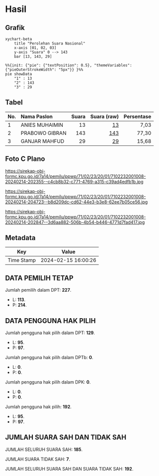 # Hasil

## Grafik

```mermaid
xychart-beta
    title "Perolehan Suara Nasional"
    x-axis [01, 02, 03]
    y-axis "Suara" 0 --> 143
    bar [13, 143, 29]
```

```mermaid
%%{init: {"pie": {"textPosition": 0.5}, "themeVariables": {"pieOuterStrokeWidth": "5px"}} }%%
pie showData
    "1" : 13
    "2" : 143
    "3" : 29
```

## Tabel

| No. | Nama Paslon    | Suara | Suara (raw) | Persentase |
|:--- |:-------------- | -----:| -----------:| ----------:|
| 1   | ANIES MUHAIMIN | 13    | [13][p-1]   | 7,03       |
| 2   | PRABOWO GIBRAN | 143   | [143][p-2]  | 77,30      |
| 3   | GANJAR MAHFUD  | 29    | [29][p-3]   | 15,68      |


[p-1]: https://github.com/gigit-pemilu/pemilu-2024/blob/main/pilpres/hitung-suara/sub/71-sulawesi-utara/sub/02-minahasa/sub/23-mandolang/sub/2001-kalasey-satu/sub/008-tps/sub/paslon-1.txt
[p-2]: https://github.com/gigit-pemilu/pemilu-2024/blob/main/pilpres/hitung-suara/sub/71-sulawesi-utara/sub/02-minahasa/sub/23-mandolang/sub/2001-kalasey-satu/sub/008-tps/sub/paslon-2.txt
[p-3]: https://github.com/gigit-pemilu/pemilu-2024/blob/main/pilpres/hitung-suara/sub/71-sulawesi-utara/sub/02-minahasa/sub/23-mandolang/sub/2001-kalasey-satu/sub/008-tps/sub/paslon-3.txt

## Foto C Plano

https://sirekap-obj-formc.kpu.go.id/7a14/pemilu/ppwp/71/02/23/20/01/7102232001008-20240214-202355--c4cb8b32-c771-4769-a315-c39ad4edfb1b.jpg

https://sirekap-obj-formc.kpu.go.id/7a14/pemilu/ppwp/71/02/23/20/01/7102232001008-20240214-204723--b8d209dc-cd62-44e3-b3e8-62ee7b05ce56.jpg

https://sirekap-obj-formc.kpu.go.id/7a14/pemilu/ppwp/71/02/23/20/01/7102232001008-20240214-202847--3d6aa882-506b-4b54-b446-4771d7fad417.jpg


## Metadata

| Key        | Value               |
| ---------- | ------------------- |
| Time Stamp | 2024-02-15 16:00:26 |


## DATA PEMILIH TETAP

Jumlah pemilih dalam DPT: **227**.
 * L: **113**.
 * P: **214**.

## DATA PENGGUNA HAK PILIH

Jumlah pengguna hak pilih dalam DPT: **129**.
 * L: **95**.
 * P: **97**.

Jumlah pengguna hak pilih dalam DPTb: **0**.
 * L: **0**.
 * P: **0**.

Jumlah pengguna hak pilih dalam DPK: **0**.
 * L: **0**.
 * P: **0**.

Jumlah pengguna hak pilih: **192**.
 * L: **95**.
 * P: **97**.

## JUMLAH SUARA SAH DAN TIDAK SAH

JUMLAH SELURUH SUARA SAH: **185**.

JUMLAH SUARA TIDAK SAH: **7**.

JUMLAH SELURUH SUARA SAH DAN SUARA TIDAK SAH: **192**.


